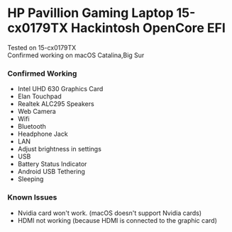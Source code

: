 # HP Pavillion Gaming Laptop 15-cx0179TX Hackintosh OpenCore EFI
Tested on 15-cx0179TX  
Confirmed working on macOS Catalina,Big Sur
### Confirmed Working
- Intel UHD 630 Graphics Card
- Elan Touchpad
- Realtek ALC295 Speakers
- Web Camera
- Wifi
- Bluetooth
- Headphone Jack
- LAN
- Adjust brightness in settings
- USB
- Battery Status Indicator
- Android USB Tethering
- Sleeping
### Known Issues
- Nvidia card won't work. (macOS doesn't support Nvidia cards)
- HDMI not working (because HDMI is connected to the graphic card)
